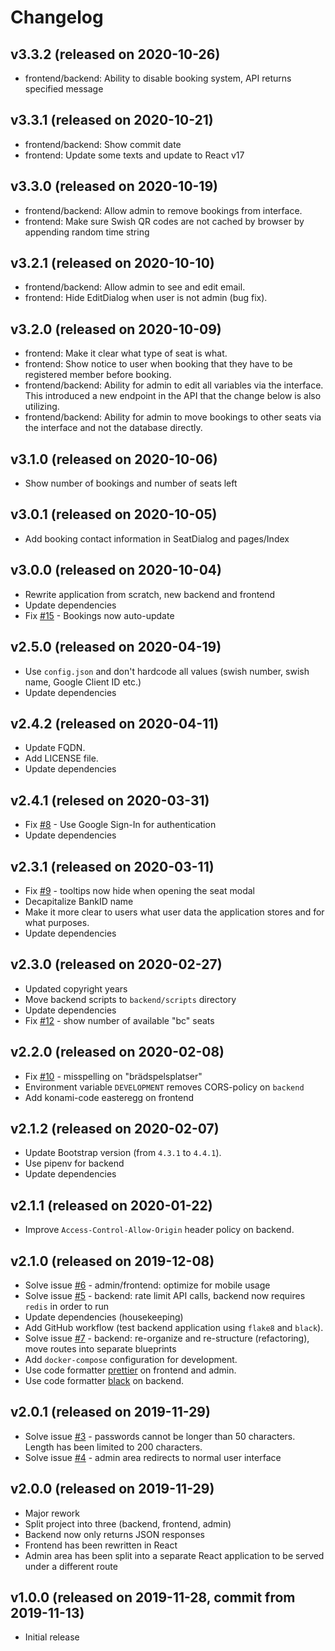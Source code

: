 # Changelog

## v3.3.2 (released on 2020-10-26)

* frontend/backend: Ability to disable booking system, API returns specified message

## v3.3.1 (released on 2020-10-21)

* frontend/backend: Show commit date
* frontend: Update some texts and update to React v17

## v3.3.0 (released on 2020-10-19)

* frontend/backend: Allow admin to remove bookings from interface.
* frontend: Make sure Swish QR codes are not cached by browser by appending random time string

## v3.2.1 (released on 2020-10-10)

* frontend/backend: Allow admin to see and edit email.
* frontend: Hide EditDialog when user is not admin (bug fix).

## v3.2.0 (released on 2020-10-09)

* frontend: Make it clear what type of seat is what.
* frontend: Show notice to user when booking that they have to be registered member before booking.
* frontend/backend: Ability for admin to edit all variables via the interface. This introduced a new endpoint in the API that the change below is also utilizing.
* frontend/backend: Ability for admin to move bookings to other seats via the interface and not the database directly.

## v3.1.0 (released on 2020-10-06)

* Show number of bookings and number of seats left

## v3.0.1 (released on 2020-10-05)

* Add booking contact information in SeatDialog and pages/Index

## v3.0.0 (released on 2020-10-04)

* Rewrite application from scratch, new backend and frontend
* Update dependencies
* Fix [#15](https://github.com/tullingedk/booking/issues/15) - Bookings now auto-update

## v2.5.0 (released on 2020-04-19)

* Use `config.json` and don't hardcode all values (swish number, swish name, Google Client ID etc.)
* Update dependencies

## v2.4.2 (released on 2020-04-11)

* Update FQDN.
* Add LICENSE file.
* Update dependencies

## v2.4.1 (relesed on 2020-03-31)

* Fix [#8](https://github.com/tullingedk/booking/issues/8) - Use Google Sign-In for authentication
* Update dependencies

## v2.3.1 (released on 2020-03-11)

* Fix [#9](https://github.com/tullingedk/booking/issues/9) - tooltips now hide when opening the seat modal
* Decapitalize BankID name
* Make it more clear to users what user data the application stores and for what purposes.
* Update dependencies

## v2.3.0 (released on 2020-02-27)

* Updated copyright years
* Move backend scripts to `backend/scripts` directory
* Update dependencies
* Fix [#12](https://github.com/tullingedk/booking/issues/12) - show number of available "bc" seats

## v2.2.0 (released on 2020-02-08)

* Fix [#10](https://github.com/tullingedk/booking/issues/10) - misspelling on "brädspelsplatser"
* Environment variable `DEVELOPMENT` removes CORS-policy on `backend`
* Add konami-code easteregg on frontend

## v2.1.2 (released on 2020-02-07)

* Update Bootstrap version (from `4.3.1` to `4.4.1`).
* Use pipenv for backend
* Update dependencies

## v2.1.1 (released on 2020-01-22)

* Improve `Access-Control-Allow-Origin` header policy on backend.

## v2.1.0 (released on 2019-12-08)

* Solve issue [#6](https://github.com/tullingedk/booking/issues/6) - admin/frontend: optimize for mobile usage
* Solve issue [#5](https://github.com/tullingedk/booking/issues/5) - backend: rate limit API calls, backend now requires `redis` in order to run
* Update dependencies (housekeeping)
* Add GitHub workflow (test backend application using `flake8` and `black`).
* Solve issue [#7](https://github.com/tullingedk/booking/issues/7) - backend: re-organize and re-structure (refactoring), move routes into separate blueprints
* Add `docker-compose` configuration for development.
* Use code formatter [prettier](https://prettier.io/) on frontend and admin.
* Use code formatter [black](https://github.com/psf/black) on backend.

## v2.0.1 (released on 2019-11-29)

* Solve issue [#3](https://github.com/tullingedk/booking/issues/3) - passwords cannot be longer than 50 characters. Length has been limited to 200 characters.
* Solve issue [#4](https://github.com/tullingedk/booking/issues/4) - admin area redirects to normal user interface

## v2.0.0 (released on 2019-11-29)

* Major rework
* Split project into three (backend, frontend, admin)
* Backend now only returns JSON responses
* Frontend has been rewritten in React
* Admin area has been split into a separate React application to be served under a different route

## v1.0.0 (released on 2019-11-28, commit from 2019-11-13)

* Initial release
